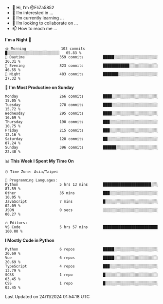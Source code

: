 - 👋 Hi, I’m @EliZa5852
- 👀 I’m interested in ...
- 🌱 I’m currently learning ...
- 💞️ I’m looking to collaborate on ...
- 📫 How to reach me ...

<!--START_SECTION:waka-->
**I'm a Night 🦉** 

```text
🌞 Morning                103 commits         █░░░░░░░░░░░░░░░░░░░░░░░░   05.83 % 
🌆 Daytime                359 commits         █████░░░░░░░░░░░░░░░░░░░░   20.31 % 
🌃 Evening                823 commits         ████████████░░░░░░░░░░░░░   46.55 % 
🌙 Night                  483 commits         ███████░░░░░░░░░░░░░░░░░░   27.32 % 
```
📅 **I'm Most Productive on Sunday** 

```text
Monday                   266 commits         ████░░░░░░░░░░░░░░░░░░░░░   15.05 % 
Tuesday                  278 commits         ████░░░░░░░░░░░░░░░░░░░░░   15.72 % 
Wednesday                295 commits         ████░░░░░░░░░░░░░░░░░░░░░   16.69 % 
Thursday                 190 commits         ███░░░░░░░░░░░░░░░░░░░░░░   10.75 % 
Friday                   215 commits         ███░░░░░░░░░░░░░░░░░░░░░░   12.16 % 
Saturday                 128 commits         ██░░░░░░░░░░░░░░░░░░░░░░░   07.24 % 
Sunday                   396 commits         ██████░░░░░░░░░░░░░░░░░░░   22.40 % 
```


📊 **This Week I Spent My Time On** 

```text
🕑︎ Time Zone: Asia/Taipei

💬 Programming Languages: 
Python                   5 hrs 13 mins       ██████████████████████░░░   87.59 % 
Other                    35 mins             ███░░░░░░░░░░░░░░░░░░░░░░   10.05 % 
JavaScript               7 mins              █░░░░░░░░░░░░░░░░░░░░░░░░   02.09 % 
JSON                     0 secs              ░░░░░░░░░░░░░░░░░░░░░░░░░   00.27 % 

🔥 Editors: 
VS Code                  5 hrs 57 mins       █████████████████████████   100.00 % 
```

**I Mostly Code in Python** 

```text
Python                   6 repos             █████░░░░░░░░░░░░░░░░░░░░   20.69 % 
Vue                      6 repos             █████░░░░░░░░░░░░░░░░░░░░   20.69 % 
TypeScript               4 repos             ███░░░░░░░░░░░░░░░░░░░░░░   13.79 % 
SCSS                     1 repo              █░░░░░░░░░░░░░░░░░░░░░░░░   03.45 % 
CSS                      1 repo              █░░░░░░░░░░░░░░░░░░░░░░░░   03.45 % 
```




 Last Updated on 24/11/2024 01:54:18 UTC
<!--END_SECTION:waka-->
